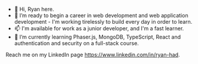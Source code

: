 - 👋 Hi, Ryan here. 
- 👀 I’m ready to begin a career in web development and web application development - I'm working tirelessly to build every day in order to learn.
- 📫 I'm available for work as a junior developer, and I'm a fast learner. 
- 🌱 I’m currently learning Phaser.js, MongoDB, TypeScript, React and authentication and security on a full-stack course.

Reach me on my LinkedIn page https://www.linkedin.com/in/ryan-had.

<!---
eaglesTear/eaglesTear is a ✨ special ✨ repository because its `README.md` (this file) appears on your GitHub profile.
You can click the Preview link to take a look at your changes.
--->
